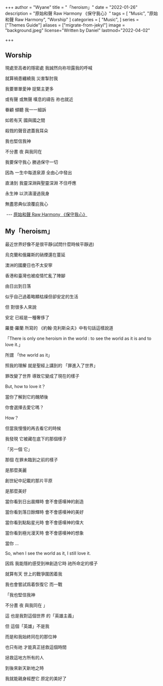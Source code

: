+++
author = "Wyane"
title = "「heroism」"
date = "2022-01-26"
description = "原始和聲 Raw Harmony 《保守我心》"
tags = [
    "Music",
    "原始和聲 Raw Harmony",
    "Worship"
]
categories = [
    "Music",
]
series = ["Themes Guide"]
aliases = ["migrate-from-jekyl"]
image = "background.jpeg"
license="Written by Daniel"
lastmod="2022-04-02"

+++

## Worship

現處至高者的隱密處 我誠然向祢坦露我的呼喊 

就算禍患纏繞我 災害掣肘我 

我要單單愛神 捉緊主更多 

或有聲 或無聲 嘆息的禱告 祢也就近 

眷顧 傾聽 我一一細訴 

如若有天 國與國之間 

殺戮的聲音遮蓋我耳朵 

我也堅信我神 

不分晝 夜 與我同在 

我要保守我心 勝過保守一切 

因為 一生中每道泉源 全由心中發出 

直湧到 我靈深淵與聖靈深淵 不住呼應 

永生神 以洪濤漫過我身 

無盡恩典似浪覆庇我心                            

​                                                ---  [原始和聲 Raw Harmony 《保守我心》](https://www.youtube.com/watch?v=RHXlDJ7d4IQ&ab_channel=%E5%8E%9F%E5%A7%8B%E5%92%8C%E8%81%B2RawHarmony)

## My「heroism」

最近世界好像不是很平靜(試問什麼時候平靜過)

烏克蘭和俄羅斯的硝煙還在蔓延

澳洲的國慶日也不太安寧

香港和臺灣也被疫情忙亂了陣腳

由日出到日落

似乎自己過着略顯枯燥但卻安定的生活

但 對很多人來說

安定 已經是一種奢侈了

羅曼·羅蘭 所寫的 《約翰·克利斯朵夫》中有句話這樣說道

「There is only one heroism in the world : to see the world as it is and to love it.」

所謂 「the world as it」

照我的理解 就是聖經上講到的 「罪進入了世界」

罪改變了世界 導致它變成了現在的樣子

But, how to love it？ 

當你了解到它的醜陋後 

你會選擇去愛它嗎？

How？

但當我慢慢的再去看它的時候

我發現 它被藏在底下的那個樣子

「另一個 它」

那個 在罪未臨到之前的樣子

是那麼美麗

創世紀中記載的那片平原

是那麼美好

當你看到日出晨輝時 會不會感嘆神的創造

當你看到落日餘輝時 會不會感嘆神的美好

當你看到點點星光時 會不會感嘆神的偉大

當你看到極光漫天時 會不會感嘆神的想象

當你 ...

So, when I see the world as it, I still love it.

因爲 我能隱約感受到神創造它時 祂所命定的樣子

就算有天 世上的戰爭圍困着我 

我也會嘗試爲着恢復它 而一戰

「我也堅信我神 

不分晝 夜 與我同在 」

這 也是我對這個世界 的「英雄主義」

但 這個「英雄」不是我

而是和我始終同在的那位神

也只有祂 才能真正拯救這個時間

拯救這地方所有的人

到後來新天新地之時

我就能親身經歷它 原定的美好了

